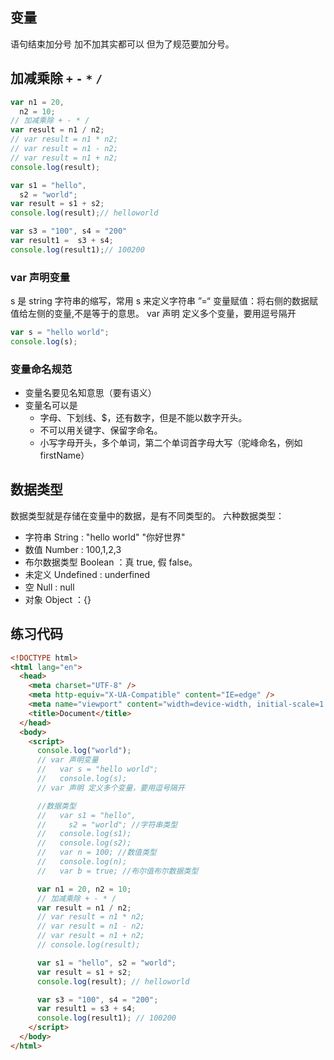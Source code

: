 ## 变量

语句结束加分号 加不加其实都可以 但为了规范要加分号。

## 加减乘除 `+` `-` `*` `/`

```js
var n1 = 20,
  n2 = 10;
// 加减乘除 + - * /
var result = n1 / n2;
// var result = n1 * n2;
// var result = n1 - n2;
// var result = n1 + n2;
console.log(result);
```

```js
var s1 = "hello",
  s2 = "world";
var result = s1 + s2;
console.log(result);// helloworld

var s3 = "100", s4 = "200"
var result1 =  s3 + s4;
console.log(result1);// 100200
```

### var 声明变量

s 是 string 字符串的缩写，常用 s 来定义字符串
”=“ 变量赋值：将右侧的数据赋值给左侧的变量,不是等于的意思。
var 声明 定义多个变量，要用逗号隔开

```js
var s = "hello world";
console.log(s);
```

### 变量命名规范

- 变量名要见名知意思（要有语义）
- 变量名可以是
  - 字母、下划线、$，还有数字，但是不能以数字开头。
  - 不可以用关键字、保留字命名。
  - 小写字母开头，多个单词，第二个单词首字母大写（驼峰命名，例如 firstName）

## 数据类型

数据类型就是存储在变量中的数据，是有不同类型的。
六种数据类型：

- 字符串 String : "hello world" "你好世界"
- 数值 Number : 100,1,2,3
- 布尔数据类型 Boolean ：真 true, 假 false。
- 未定义 Undefined : underfined
- 空 Null : null
- 对象 Object ：{}





## 练习代码

```html
<!DOCTYPE html>
<html lang="en">
  <head>
    <meta charset="UTF-8" />
    <meta http-equiv="X-UA-Compatible" content="IE=edge" />
    <meta name="viewport" content="width=device-width, initial-scale=1.0" />
    <title>Document</title>
  </head>
  <body>
    <script>
      console.log("world");
      // var 声明变量
      //   var s = "hello world";
      //   console.log(s);
      // var 声明 定义多个变量，要用逗号隔开

      //数据类型
      //   var s1 = "hello",
      //     s2 = "world"; //字符串类型
      //   console.log(s1);
      //   console.log(s2);
      //   var n = 100; //数值类型
      //   console.log(n);
      //   var b = true; //布尔值布尔数据类型

      var n1 = 20, n2 = 10;
      // 加减乘除 + - * /
      var result = n1 / n2;
      // var result = n1 * n2;
      // var result = n1 - n2;
      // var result = n1 + n2;
      // console.log(result);

      var s1 = "hello", s2 = "world";
      var result = s1 + s2;
      console.log(result); // helloworld

      var s3 = "100", s4 = "200";
      var result1 = s3 + s4;
      console.log(result1); // 100200
    </script>
  </body>
</html>

```

